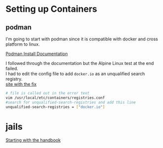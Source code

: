 # Setting up Containers  

## podman  
I'm going to start with podman since it is compatible with docker and cross platform to linux.  

[Podman Install Documentation](https://podman.io/docs/installation#installing-on-freebsd-140)  

I followed through the documentation but the Alpine Linux test at the end failed.  
I had to edit the config file to add `docker.io` as an unqualified search registry.  
[site with the fix](https://github.com/containers/podman/issues/16096)  

```bash
# file is called out in the error text 
vim /usr/local/etc/containers/registries.conf 
#search for unqualified-search-registries and add this line 
unqualified-search-registries = ["docker.io"] 
```

# jails

[Starting with the handbook](https://docs.freebsd.org/en/books/handbook/jails/)  

